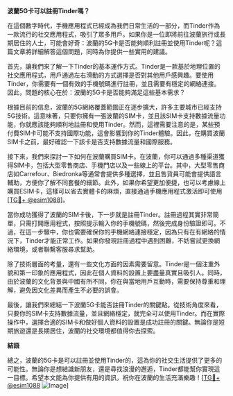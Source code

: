 **波蘭5G卡可以註冊Tinder嗎？**

在這個數字時代，手機應用程式已經成為我們日常生活的一部分，而Tinder作為一款流行的社交應用程式，吸引了眾多用戶。如果你是一位即將前往波蘭旅行或長期居住的人士，可能會好奇：波蘭的5G卡是否能夠順利註冊並使用Tinder呢？這篇文章將詳細解答這個問題，同時為你提供一些實用的建議。

首先，讓我們來了解一下Tinder的基本運作方式。Tinder是一款基於地理位置的社交應用程式，用戶通過左右滑動的方式選擇是否對其他用戶感興趣。要使用Tinder，你需要有一個有效的手機號碼進行註冊，並且需要有穩定的網絡連接。因此，問題的核心在於：波蘭的5G卡是否能夠滿足這些基本需求？

根據目前的信息，波蘭的5G網絡覆蓋範圍正在逐步擴大，許多主要城市已經支持5G技術。這意味著，只要你擁有一張波蘭的SIM卡，並且該SIM卡支持數據流量功能，你就應該能夠順利地註冊和使用Tinder。然而，這裡需要注意的是，某些預付費SIM卡可能不支持國際功能，這會影響到你的Tinder體驗。因此，在購買波蘭SIM卡之前，最好確認一下該卡是否支持數據流量和國際服務。

接下來，我們來探討一下如何在波蘭購買SIM卡。在波蘭，你可以通過多種渠道獲得SIM卡，包括大型零售商店、手機門店以及一些線上的平台。其中，大型零售商店如Carrefour、Biedronka等通常會提供多種選擇，並且售貨員可能會提供語言輔助，方便你了解不同套餐的細節。此外，如果你希望更加便捷，也可以考慮線上購買ESIM卡，這樣可以省去實體卡的麻煩，直接通過手機應用程式激活即可使用[[TG💪+ @esim1088](https://t.me/s/esim1088)]。

當你成功獲得了波蘭的SIM卡後，下一步就是註冊Tinder。註冊過程其實非常簡單，只需打開應用程式，按照提示輸入你的手機號碼，然後完成身份驗證即可。不過，在這一步驟中，你也需要確保你的手機網絡連接穩定，因為只有在有網絡的情況下，Tinder才能正常工作。如果你發現註冊過程中遇到困難，不妨嘗試更換網絡環境，或者聯繫客服尋求幫助。

除了技術層面的考量，還有一些文化方面的因素需要留意。Tinder是一個注重外貌和第一印象的應用程式，因此在個人資料的設置上要盡量真實且吸引人。同時，由於波蘭的文化背景與中國有所不同，你在與當地用戶互動時，需要保持尊重和理解，避免因文化差異而產生不必要的誤會。

最後，讓我們來總結一下波蘭5G卡能否註冊Tinder的關鍵點。從技術角度來看，只要你的SIM卡支持數據流量，並且網絡穩定，就完全可以使用Tinder。而在實際操作中，選擇合適的SIM卡和做好個人資料的設置是成功註冊的關鍵。無論你是短期旅遊還是長期居住，波蘭的社交環境都值得你去探索。

**結語**

總之，波蘭的5G卡是可以註冊並使用Tinder的，這為你的社交生活提供了更多的可能性。無論你是想結識新朋友，還是尋找浪漫的邂逅，Tinder都能幫你實現這一目標。希望本文能為你提供有用的資訊，祝你在波蘭的生活充滿樂趣！[[TG💪+ @esim1088](https://t.me/s/esim1088) ![Image](https://i.postimg.cc/4NQfJmqS/Snipaste-2025-05-13-00-14-12.png)]
